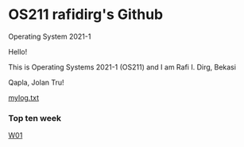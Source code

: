 # OS211 rafidirg's Github
Operating System 2021-1

Hello!

This is Operating Systems 2021-1 (OS211) and I am Rafi I. Dirg, Bekasi

Qapla, Jolan Tru!

[mylog.txt](https://raw.githubusercontent.com/rafidirg/os211/master/TXT/mylog.txt)

### Top ten week

[W01](https://rafidirg.github.io/os211/W01/)
